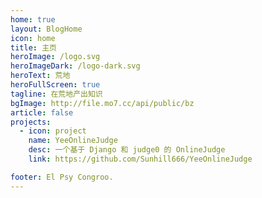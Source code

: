 ```yaml
---
home: true
layout: BlogHome
icon: home
title: 主页
heroImage: /logo.svg
heroImageDark: /logo-dark.svg
heroText: 荒地
heroFullScreen: true
tagline: 在荒地产出知识
bgImage: http://file.mo7.cc/api/public/bz
article: false
projects:
  - icon: project
    name: YeeOnlineJudge
    desc: 一个基于 Django 和 judge0 的 OnlineJudge
    link: https://github.com/Sunhill666/YeeOnlineJudge

footer: El Psy Congroo.
---
```

